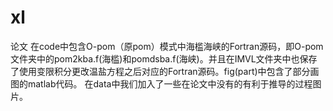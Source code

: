# xl
论文
在code中包含O-pom（原pom）模式中海槛海峡的Fortran源码，即O-pom文件夹中的pom2kba.f(海槛)和pomdsba.f(海峡)。并且在IMVL文件夹中也保存了使用变限积分更改温盐方程之后对应的Fortran源码。fig(part)中包含了部分画图的matlab代码。
在data中我们加入了一些在论文中没有的有利于推导的过程图片。